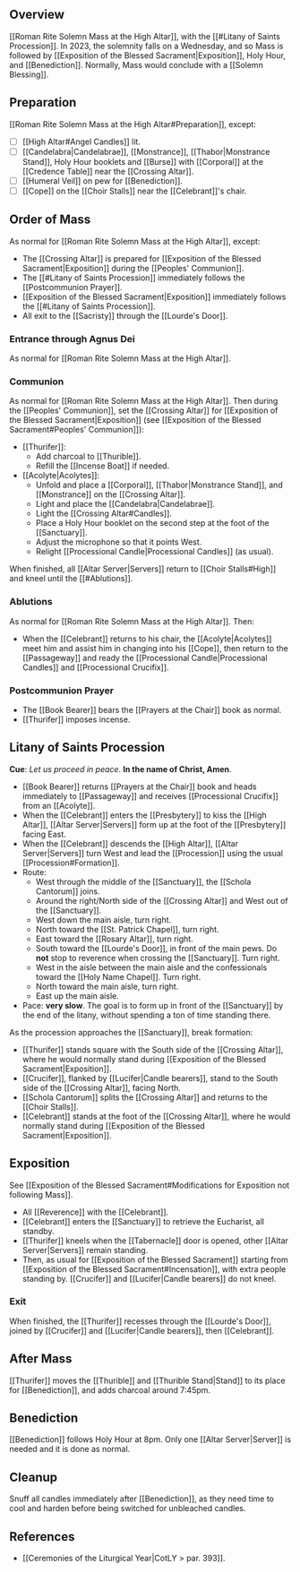 ## Overview
[[Roman Rite Solemn Mass at the High Altar]], with the [[#Litany of Saints Procession]]. In 2023, the solemnity falls on a Wednesday, and so Mass is followed by [[Exposition of the Blessed Sacrament|Exposition]], Holy Hour, and [[Benediction]]. Normally, Mass would conclude with a [[Solemn Blessing]].

## Preparation
[[Roman Rite Solemn Mass at the High Altar#Preparation]], except:

- [ ] [[High Altar#Angel Candles]] lit.
- [ ] [[Candelabra|Candelabrae]], [[Monstrance]], [[Thabor|Monstrance Stand]], Holy Hour booklets and [[Burse]] with [[Corporal]] at the [[Credence Table]] near the [[Crossing Altar]].
- [ ] [[Humeral Veil]] on pew for [[Benediction]].
- [ ] [[Cope]] on the [[Choir Stalls]] near the [[Celebrant]]'s chair.

## Order of Mass
As normal for [[Roman Rite Solemn Mass at the High Altar]], except:

- The [[Crossing Altar]] is prepared for [[Exposition of the Blessed Sacrament|Exposition]] during the [[Peoples' Communion]].
- The [[#Litany of Saints Procession]] immediately follows the [[Postcommunion Prayer]].
- [[Exposition of the Blessed Sacrament|Exposition]] immediately follows the [[#Litany of Saints Procession]].
- All exit to the [[Sacristy]] through the [[Lourde's Door]].

### Entrance through Agnus Dei
As normal for [[Roman Rite Solemn Mass at the High Altar]].

### Communion
As normal for [[Roman Rite Solemn Mass at the High Altar]]. Then during the [[Peoples' Communion]], set the [[Crossing Altar]] for [[Exposition of the Blessed Sacrament|Exposition]] (see [[Exposition of the Blessed Sacrament#Peoples' Communion]]):

- [[Thurifer]]:
	- Add charcoal to [[Thurible]].
	- Refill the [[Incense Boat]] if needed.
- [[Acolyte|Acolytes]]:
	- Unfold and place a [[Corporal]], [[Thabor|Monstrance Stand]], and [[Monstrance]] on the [[Crossing Altar]].
	- Light and place the [[Candelabra|Candelabrae]].
	- Light the [[Crossing Altar#Candles]].
	- Place a Holy Hour booklet on the second step at the foot of the [[Sanctuary]].
	- Adjust the microphone so that it points West.
	- Relight [[Processional Candle|Processional Candles]] (as usual).

When finished, all [[Altar Server|Servers]] return to [[Choir Stalls#High]] and kneel until the [[#Ablutions]].

### Ablutions
As normal for [[Roman Rite Solemn Mass at the High Altar]]. Then:

- When the [[Celebrant]] returns to his chair, the [[Acolyte|Acolytes]] meet him and assist him in changing into his [[Cope]], then return to the [[Passageway]] and ready the [[Processional Candle|Processional Candles]] and [[Processional Crucifix]].
 
### Postcommunion Prayer
- The [[Book Bearer]] bears the [[Prayers at the Chair]] book as normal.
- [[Thurifer]] imposes incense.

## Litany of Saints Procession
**Cue**: _Let us proceed in peace_. **In the name of Christ, Amen**.

- [[Book Bearer]] returns [[Prayers at the Chair]] book and heads immediately to [[Passageway]] and receives [[Processional Crucifix]] from an [[Acolyte]].
- When the [[Celebrant]] enters the [[Presbytery]] to kiss the [[High Altar]], [[Altar Server|Servers]] form up at the foot of the [[Presbytery]] facing East.
- When the [[Celebrant]] descends the [[High Altar]], [[Altar Server|Servers]] turn West and lead the [[Procession]] using the usual [[Procession#Formation]].
- Route:
	- West through the middle of the [[Sanctuary]], the [[Schola Cantorum]] joins.
	- Around the right/North side of the [[Crossing Altar]] and West out of the [[Sanctuary]].
	- West down the main aisle, turn right.
	- North toward the [[St. Patrick Chapel]], turn right.
	- East toward the [[Rosary Altar]], turn right.
	- South toward the [[Lourde's Door]], in front of the main pews. Do **not** stop to reverence when crossing the [[Sanctuary]]. Turn right.
	- West in the aisle between the main aisle and the confessionals toward the [[Holy Name Chapel]]. Turn right.
	- North toward the main aisle, turn right.
	- East up the main aisle.
- Pace: **very slow**. The goal is to form up in front of the [[Sanctuary]] by the end of the litany, without spending a ton of time standing there.

As the procession approaches the [[Sanctuary]], break formation:

- [[Thurifer]] stands square with the South side of the [[Crossing Altar]], where he would normally stand during [[Exposition of the Blessed Sacrament|Exposition]].
- [[Crucifer]], flanked by [[Lucifer|Candle bearers]], stand to the South side of the [[Crossing Altar]], facing North.
- [[Schola Cantorum]] splits the [[Crossing Altar]] and returns to the [[Choir Stalls]].
- [[Celebrant]] stands at the foot of the [[Crossing Altar]], where he would normally stand during [[Exposition of the Blessed Sacrament|Exposition]].

## Exposition
See [[Exposition of the Blessed Sacrament#Modifications for Exposition not following Mass]].

- All [[Reverence]] with the [[Celebrant]].
- [[Celebrant]] enters the [[Sanctuary]] to retrieve the Eucharist, all standby.
- [[Thurifer]] kneels when the [[Tabernacle]] door is opened, other [[Altar Server|Servers]] remain standing.
- Then, as usual for [[Exposition of the Blessed Sacrament]] starting from [[Exposition of the Blessed Sacrament#Incensation]], with extra people standing by. [[Crucifer]] and [[Lucifer|Candle bearers]] do not kneel.

### Exit
When finished, the [[Thurifer]] recesses through the [[Lourde's Door]], joined by [[Crucifer]] and [[Lucifer|Candle bearers]], then [[Celebrant]].

## After Mass
[[Thurifer]] moves the [[Thurible]] and [[Thurible Stand|Stand]] to its place for [[Benediction]], and adds charcoal around 7:45pm.

## Benediction
[[Benediction]] follows Holy Hour at 8pm. Only one [[Altar Server|Server]] is needed and it is done as normal.

## Cleanup
Snuff all candles immediately after [[Benediction]], as they need time to cool and harden before being switched for unbleached candles.

## References
- [[Ceremonies of the Liturgical Year|CotLY > par. 393]].
